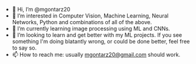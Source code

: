 - 👋 Hi, I’m @mgontarz20
- 👀 I’m interested in Computer Vision, Machine Learning, Neural Networks, Python and combinations of all of the above.
- 🌱 I’m currently learning image processing using ML and CNNs.
- 💞️ I’m looking to learn and get better with my ML projects. If you see something I'm doing blatantly wrong, or could be done better, feel free to say so.
- 📫 How to reach me: usually mgontarz20@gmail.com should work.

<!---
mgontarz20/mgontarz20 is a ✨ special ✨ repository because its `README.md` (this file) appears on your GitHub profile.
You can click the Preview link to take a look at your changes.
--->
